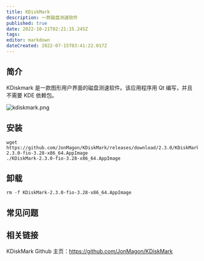 ```yaml
---
title: KDiskMark
description: 一款磁盘测速软件
published: true
date: 2022-10-21T02:21:15.245Z
tags: 
editor: markdown
dateCreated: 2022-07-15T03:41:22.017Z
---
```


## 简介
KDiskmark 是一款图形用户界面的磁盘测速软件。该应用程序用 Qt 编写，并且不需要 KDE 依赖包。

![kdiskmark.png](/kdiskmark.png)

## 安装
```
wget https://github.com/JonMagon/KDiskMark/releases/download/2.3.0/KDiskMark-2.3.0-fio-3.28-x86_64.AppImage
./KDiskMark-2.3.0-fio-3.28-x86_64.AppImage
```

## 卸载
```
rm -f KDiskMark-2.3.0-fio-3.28-x86_64.AppImage
```

## 常见问题
## 相关链接
KDiskMark Github 主页：https://github.com/JonMagon/KDiskMark
